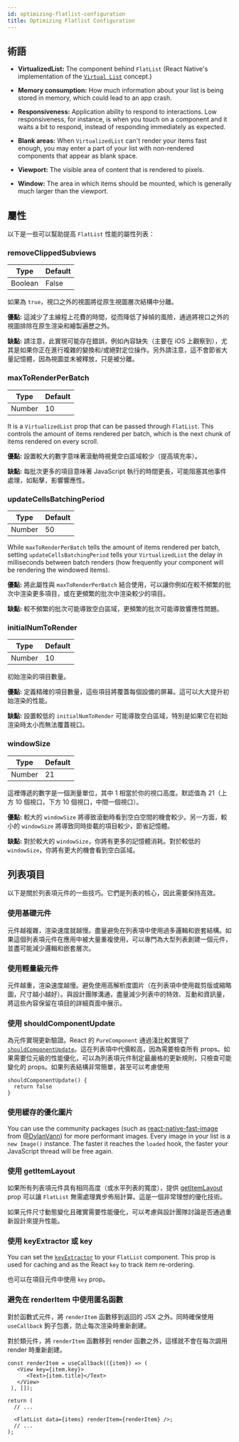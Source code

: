 ```yaml
---
id: optimizing-flatlist-configuration
title: Optimizing Flatlist Configuration
---
```


## 術語

- **VirtualizedList:** The component behind `FlatList` (React Native's implementation of the [`Virtual List`](https://bvaughn.github.io/react-virtualized/#/components/List) concept.)

- **Memory consumption:** How much information about your list is being stored in memory, which could lead to an app crash.

- **Responsiveness:** Application ability to respond to interactions. Low responsiveness, for instance, is when you touch on a component and it waits a bit to respond, instead of responding immediately as expected.

- **Blank areas:** When `VirtualizedList` can't render your items fast enough, you may enter a part of your list with non-rendered components that appear as blank space.

- **Viewport:** The visible area of content that is rendered to pixels.

- **Window:** The area in which items should be mounted, which is generally much larger than the viewport.

## 屬性

以下是一些可以幫助提高 `FlatList` 性能的屬性列表：

### removeClippedSubviews

| Type    | Default |
| ------- | ------- |
| Boolean | False   |

如果為 `true`，視口之外的視圖將從原生視圖層次結構中分離。

**優點:** 這減少了主線程上花費的時間，從而降低了掉幀的風險，通過將視口之外的視圖排除在原生渲染和繪製遍歷之外。

**缺點:** 請注意，此實現可能存在錯誤，例如內容缺失（主要在 iOS 上觀察到），尤其是如果你正在進行複雜的變換和/或絕對定位操作。另外請注意，這不會節省大量記憶體，因為視圖並未被釋放，只是被分離。

### maxToRenderPerBatch

| Type   | Default |
| ------ | ------- |
| Number | 10      |

It is a `VirtualizedList` prop that can be passed through `FlatList`. This controls the amount of items rendered per batch, which is the next chunk of items rendered on every scroll.

**優點:** 設置較大的數字意味著滾動時視覺空白區域較少（提高填充率）。

**缺點:** 每批次更多的項目意味著 JavaScript 執行的時間更長，可能阻塞其他事件處理，如點擊，影響響應性。

### updateCellsBatchingPeriod

| Type   | Default |
| ------ | ------- |
| Number | 50      |

While `maxToRenderPerBatch` tells the amount of items rendered per batch, setting `updateCellsBatchingPeriod` tells your `VirtualizedList` the delay in milliseconds between batch renders (how frequently your component will be rendering the windowed items).

**優點:** 將此屬性與 `maxToRenderPerBatch` 結合使用，可以讓你例如在較不頻繁的批次中渲染更多項目，或在更頻繁的批次中渲染較少的項目。

**缺點:** 較不頻繁的批次可能導致空白區域，更頻繁的批次可能導致響應性問題。

### initialNumToRender

| Type   | Default |
| ------ | ------- |
| Number | 10      |

初始渲染的項目數量。

**優點:** 定義精確的項目數量，這些項目將覆蓋每個設備的屏幕。這可以大大提升初始渲染的性能。

**缺點:** 設置較低的 `initialNumToRender` 可能導致空白區域，特別是如果它在初始渲染時太小而無法覆蓋視口。

### windowSize

| Type   | Default |
| ------ | ------- |
| Number | 21      |

這裡傳遞的數字是一個測量單位，其中 1 相當於你的視口高度。默認值為 21（上方 10 個視口，下方 10 個視口，中間一個視口）。

**優點:** 較大的 `windowSize` 將導致滾動時看到空白空間的機會較少。另一方面，較小的 `windowSize` 將導致同時掛載的項目較少，節省記憶體。

**缺點:** 對於較大的 `windowSize`，你將有更多的記憶體消耗。對於較低的 `windowSize`，你將有更大的機會看到空白區域。

## 列表項目

以下是關於列表項元件的一些技巧。它們是列表的核心，因此需要保持高效。

### 使用基礎元件

元件越複雜，渲染速度就越慢。盡量避免在列表項中使用過多邏輯和嵌套結構。如果這個列表項元件在應用中被大量重複使用，可以專門為大型列表創建一個元件，並盡可能減少邏輯和嵌套層次。

### 使用輕量級元件

元件越重，渲染速度越慢。避免使用高解析度圖片（在列表項中使用裁剪版或縮略圖，尺寸越小越好）。與設計團隊溝通，盡量減少列表中的特效、互動和資訊量，將這些內容保留在項目的詳細頁面中展示。

### 使用 shouldComponentUpdate

為元件實現更新驗證。React 的 `PureComponent` 通過淺比較實現了 [`shouldComponentUpdate`](https://reactjs.org/docs/react-component.html#shouldcomponentupdate)。這在列表項中代價較高，因為需要檢查所有 props。如果需要位元級的性能優化，可以為列表項元件制定最嚴格的更新規則，只檢查可能變化的 props。如果列表結構非常簡單，甚至可以考慮使用

```tsx
shouldComponentUpdate() {
  return false
}
```

### 使用緩存的優化圖片

You can use the community packages (such as [react-native-fast-image](https://github.com/DylanVann/react-native-fast-image) from [@DylanVann](https://github.com/DylanVann)) for more performant images. Every image in your list is a `new Image()` instance. The faster it reaches the `loaded` hook, the faster your JavaScript thread will be free again.

### 使用 getItemLayout

如果所有列表項元件具有相同高度（或水平列表的寬度），提供 [getItemLayout](flatlist#getitemlayout) prop 可以讓 `FlatList` 無需處理異步佈局計算。這是一個非常理想的優化技術。

如果元件尺寸動態變化且確實需要性能優化，可以考慮與設計團隊討論是否通過重新設計來提升性能。

### 使用 keyExtractor 或 key

You can set the [`keyExtractor`](flatlist#keyextractor) to your `FlatList` component. This prop is used for caching and as the React `key` to track item re-ordering.

也可以在項目元件中使用 `key` prop。

### 避免在 renderItem 中使用匿名函數

對於函數式元件，將 `renderItem` 函數移到返回的 JSX 之外。同時確保使用 `useCallback` 鉤子包裹，防止每次渲染時重新創建。

對於類元件，將 `renderItem` 函數移到 render 函數之外，這樣就不會在每次調用 render 時重新創建。

```tsx
const renderItem = useCallback(({item}) => (
   <View key={item.key}>
      <Text>{item.title}</Text>
   </View>
 ), []);

return (
  // ...

  <FlatList data={items} renderItem={renderItem} />;
  // ...
);
```